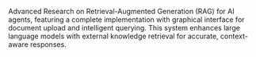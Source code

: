 Advanced Research on Retrieval-Augmented Generation (RAG) for AI agents, featuring a complete implementation with graphical interface for document upload and intelligent querying. This system enhances large language models with external knowledge retrieval for accurate, context-aware responses.

